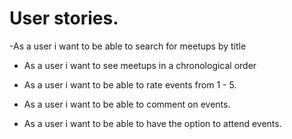 # User stories.

-As a user i want to be able to search for meetups by title

- As a user i want to see meetups in a chronological order

- As a user i want to be able to rate events from 1 - 5.

- As a user i want to be able to comment on events.

- As a user i want to be able to have the option to attend events.
